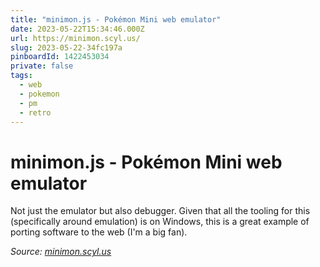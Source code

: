 ```yaml
---
title: "minimon.js - Pokémon Mini web emulator"
date: 2023-05-22T15:34:46.000Z
url: https://minimon.scyl.us/
slug: 2023-05-22-34fc197a
pinboardId: 1422453034
private: false
tags:
  - web
  - pokemon
  - pm
  - retro
---
```


# minimon.js - Pokémon Mini web emulator

Not just the emulator but also debugger. Given that all the tooling for this (specifically around emulation) is on Windows, this is a great example of porting software to the web (I'm a big fan).

_Source: [minimon.scyl.us](https://minimon.scyl.us/)_
